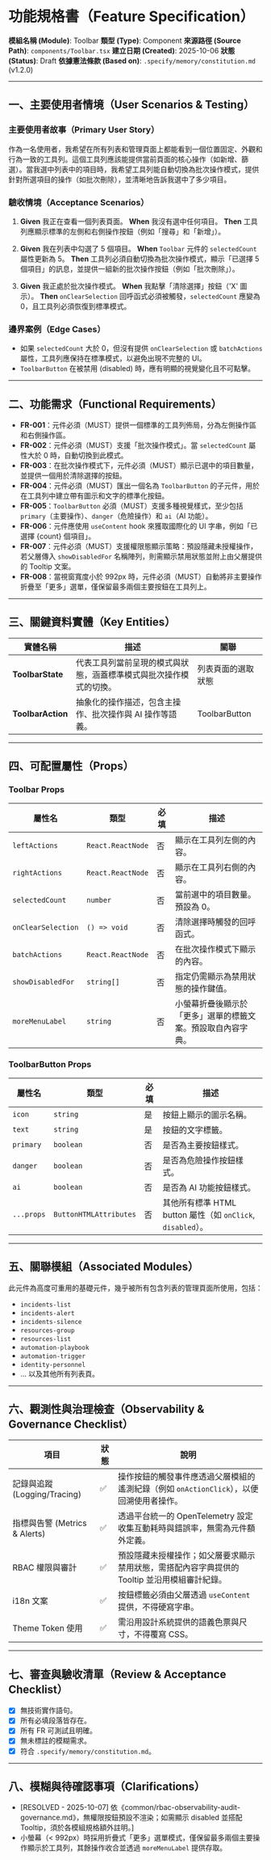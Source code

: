 # 功能規格書（Feature Specification）

**模組名稱 (Module)**: Toolbar
**類型 (Type)**: Component
**來源路徑 (Source Path)**: `components/Toolbar.tsx`
**建立日期 (Created)**: 2025-10-06
**狀態 (Status)**: Draft
**依據憲法條款 (Based on)**: `.specify/memory/constitution.md` (v1.2.0)

---

## 一、主要使用者情境（User Scenarios & Testing）

### 主要使用者故事（Primary User Story）
作為一名使用者，我希望在所有列表和管理頁面上都能看到一個位置固定、外觀和行為一致的工具列。這個工具列應該能提供當前頁面的核心操作（如新增、篩選）。當我選中列表中的項目時，我希望工具列能自動切換為批次操作模式，提供針對所選項目的操作（如批次刪除），並清晰地告訴我選中了多少項目。

### 驗收情境（Acceptance Scenarios）
1.  **Given** 我正在查看一個列表頁面。
    **When** 我沒有選中任何項目。
    **Then** 工具列應顯示標準的左側和右側操作按鈕（例如「搜尋」和「新增」）。

2.  **Given** 我在列表中勾選了 5 個項目。
    **When** `Toolbar` 元件的 `selectedCount` 屬性更新為 5。
    **Then** 工具列必須自動切換為批次操作模式，顯示「已選擇 5 個項目」的訊息，並提供一組新的批次操作按鈕（例如「批次刪除」）。

3.  **Given** 我正處於批次操作模式。
    **When** 我點擊「清除選擇」按鈕（'X' 圖示）。
    **Then** `onClearSelection` 回呼函式必須被觸發，`selectedCount` 應變為 0，且工具列必須恢復到標準模式。

### 邊界案例（Edge Cases）
- 如果 `selectedCount` 大於 0，但沒有提供 `onClearSelection` 或 `batchActions` 屬性，工具列應保持在標準模式，以避免出現不完整的 UI。
- `ToolbarButton` 在被禁用 (disabled) 時，應有明顯的視覺變化且不可點擊。

---

## 二、功能需求（Functional Requirements）

- **FR-001**：元件必須（MUST）提供一個標準的工具列佈局，分為左側操作區和右側操作區。
- **FR-002**：元件必須（MUST）支援「批次操作模式」。當 `selectedCount` 屬性大於 0 時，自動切換到此模式。
- **FR-003**：在批次操作模式下，元件必須（MUST）顯示已選中的項目數量，並提供一個用於清除選擇的按鈕。
- **FR-004**：元件必須（MUST）匯出一個名為 `ToolbarButton` 的子元件，用於在工具列中建立帶有圖示和文字的標準化按鈕。
- **FR-005**：`ToolbarButton` 必須（MUST）支援多種視覺樣式，至少包括 `primary`（主要操作）、`danger`（危險操作）和 `ai`（AI 功能）。
- **FR-006**：元件應使用 `useContent` hook 來獲取國際化的 UI 字串，例如「已選擇 {count} 個項目」。
- **FR-007**：元件必須（MUST）支援權限態顯示策略：預設隱藏未授權操作，若父層傳入 `showDisabledFor` 名稱陣列，則需顯示禁用狀態並附上由父層提供的 Tooltip 文案。
- **FR-008**：當視窗寬度小於 992px 時，元件必須（MUST）自動將非主要操作折疊至「更多」選單，僅保留最多兩個主要按鈕在工具列上。

---

## 三、關鍵資料實體（Key Entities）

| 實體名稱 | 描述 | 關聯 |
|---|---|---|
| **ToolbarState** | 代表工具列當前呈現的模式與狀態，涵蓋標準模式與批次操作模式的切換。 | 列表頁面的選取狀態 |
| **ToolbarAction** | 抽象化的操作描述，包含主操作、批次操作與 AI 操作等語義。 | ToolbarButton |

---

## 四、可配置屬性（Props）

### Toolbar Props
| 屬性名 | 類型 | 必填 | 描述 |
|---|---|---|---|
| `leftActions` | `React.ReactNode` | 否 | 顯示在工具列左側的內容。 |
| `rightActions` | `React.ReactNode` | 否 | 顯示在工具列右側的內容。 |
| `selectedCount` | `number` | 否 | 當前選中的項目數量。預設為 0。 |
| `onClearSelection`| `() => void` | 否 | 清除選擇時觸發的回呼函式。 |
| `batchActions` | `React.ReactNode` | 否 | 在批次操作模式下顯示的內容。 |
| `showDisabledFor` | `string[]` | 否 | 指定仍需顯示為禁用狀態的操作鍵值。 |
| `moreMenuLabel` | `string` | 否 | 小螢幕折疊後顯示於「更多」選單的標籤文案。預設取自內容字典。 |

### ToolbarButton Props
| 屬性名 | 類型 | 必填 | 描述 |
|---|---|---|---|
| `icon` | `string` | 是 | 按鈕上顯示的圖示名稱。 |
| `text` | `string` | 是 | 按鈕的文字標籤。 |
| `primary` | `boolean` | 否 | 是否為主要按鈕樣式。 |
| `danger` | `boolean` | 否 | 是否為危險操作按鈕樣式。 |
| `ai` | `boolean` | 否 | 是否為 AI 功能按鈕樣式。 |
| `...props` | `ButtonHTMLAttributes` | 否 | 其他所有標準 HTML button 屬性（如 `onClick`, `disabled`）。 |

---

## 五、關聯模組（Associated Modules）

此元件為高度可重用的基礎元件，幾乎被所有包含列表的管理頁面所使用，包括：
- `incidents-list`
- `incidents-alert`
- `incidents-silence`
- `resources-group`
- `resources-list`
- `automation-playbook`
- `automation-trigger`
- `identity-personnel`
- ... 以及其他所有列表頁。

---

## 六、觀測性與治理檢查（Observability & Governance Checklist）

| 項目 | 狀態 | 說明 |
|------|------|------|
| 記錄與追蹤 (Logging/Tracing) | ✅ | 操作按鈕的觸發事件應透過父層模組的遙測紀錄（例如 `onActionClick`），以便回溯使用者操作。 |
| 指標與告警 (Metrics & Alerts) | ✅ | 透過平台統一的 OpenTelemetry 設定收集互動耗時與錯誤率，無需為元件額外定義。 |
| RBAC 權限與審計 | ✅ | 預設隱藏未授權操作；如父層要求顯示禁用狀態，需搭配內容字典提供的 Tooltip 並沿用模組審計紀錄。 |
| i18n 文案 | ✅ | 按鈕標籤必須由父層透過 `useContent` 提供，不得硬寫字串。 |
| Theme Token 使用 | ✅ | 需沿用設計系統提供的語義色票與尺寸，不得覆寫 CSS。 |

---

## 七、審查與驗收清單（Review & Acceptance Checklist）

- [x] 無技術實作語句。
- [x] 所有必填段落皆存在。
- [x] 所有 FR 可測試且明確。
- [x] 無未標註的模糊需求。
- [x] 符合 `.specify/memory/constitution.md`。

---

## 八、模糊與待確認事項（Clarifications）

- [RESOLVED - 2025-10-07] 依《common/rbac-observability-audit-governance.md》，無權限按鈕預設不渲染；如需顯示 disabled 並搭配 Tooltip，須於各模組規格額外註明。]
- 小螢幕（< 992px）時採用折疊式「更多」選單模式，僅保留最多兩個主要操作顯示於工具列，其餘操作收合並透過 `moreMenuLabel` 提供存取。